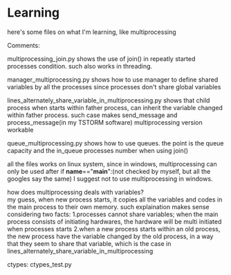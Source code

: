# Learning
here's some files on what I'm learning, like multiprocessing

Comments:

multiprocessing_join.py  shows the use of join() in repeatly started processes condition. such also works in threading.

manager_multiprocessing.py  shows how to use manager to define shared variables by all the processes
                         since processes don't share global variables
                         
lines_alternately_share_variable_in_multiprocessing.py    shows that child process when starts within father process, can inherit the variable changed within father process. such case makes send_message and process_message(in my TSTORM software) multiprocessing version workable

queue_multiprocessing.py shows how to use queues. the point is the queue capacity and the in_queue processes number when using join()

all the files works on linux system, since in windows, multiprocessing can only be used after if __name__=="__main__":(not checked by myself, but all the googles say the same) I suggest not to use multiprocessing in windows.

how does multiprocessing deals with variables?  
     my guess, when new process starts, it copies all the variables and codes in the main process to their own memory. such explaination makes sense considering two facts: 
     1.processes cannot share variables; when the main process consists of initiating hardwares, the hardware will be multi initiated when processes starts
     2.when a new process starts within an old process, the new process have the variable changed by the old process, in a way that they seem to share that variable, which is the case in lines_alternately_share_variable_in_multiprocessing
     
ctypes: ctypes_test.py
